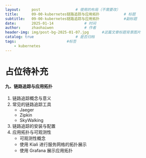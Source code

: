 ```yaml
---
layout:     post   				# 使用的布局（不需要改）
title:      09-00-kubernetes链路追踪与应用拓扑 			# 标题 
subtitle:   09-00-kubernetes链路追踪与应用拓扑 			#副标题
date:       2025-01-14 				# 时间
author:     zhaohaiwen 				# 作者
header-img: img/post-bg-2025-01-07.jpg		#这篇文章标题背景图片
catalog: true 					# 是否归档
tags:						#标签
    - kubernetes
---
```

# 占位待补充


#### 九、链路追踪与应用拓扑

1. 链路追踪概念与意义
2. 常见的链路追踪工具
   - Jaeger
   - Zipkin
   - SkyWalking
3. 链路追踪的安装与配置
4. 应用拓扑与可观测性
   - 可观测性概念
   - 使用 Kiali 进行服务网格的拓扑展示
   - 使用 Grafana 展示应用拓扑
